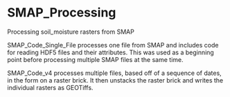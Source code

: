 # SMAP_Processing
Processing soil_moisture rasters from SMAP

SMAP_Code_Single_File processes one file from SMAP and includes code for reading HDF5 files and their attributes.
This was used as a beginning point before processing multiple SMAP files at the same time.  

SMAP_Code_v4 processes multiple files, based off of a sequence of dates, in the form on a raster brick.
It then unstacks the raster brick and writes the individual rasters as GEOTiffs.
